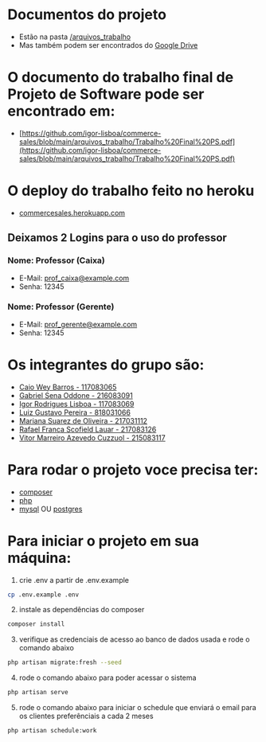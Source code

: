 # Documentos do projeto
* Estão na pasta [/arquivos_trabalho](https://github.com/igor-lisboa/commerce-sales/tree/main/arquivos_trabalho)
* Mas também podem ser encontrados do [Google Drive](https://drive.google.com/drive/folders/1VbdfnAtDPqReQlx2Qnu7xCf6Et_zDrnx?usp=sharing)

# O documento do trabalho final de Projeto de Software pode ser encontrado em:
* [https://github.com/igor-lisboa/commerce-sales/blob/main/arquivos_trabalho/Trabalho%20Final%20PS.pdf](https://github.com/igor-lisboa/commerce-sales/blob/main/arquivos_trabalho/Trabalho%20Final%20PS.pdf)

# O deploy do trabalho feito no heroku
* [commercesales.herokuapp.com](http://commercesales.herokuapp.com/login)

## Deixamos 2 Logins para o uso do professor
### Nome: Professor (Caixa)
* E-Mail: prof_caixa@example.com
* Senha: 12345

### Nome: Professor (Gerente)
* E-Mail: prof_gerente@example.com
* Senha: 12345


# Os integrantes do grupo são:
- [Caio Wey Barros - 117083065](https://github.com/caiowbarros)
- [Gabriel Sena Oddone - 216083091](https://github.com/gabrielodd)
- [Igor Rodrigues Lisboa - 117083069](https://github.com/igor-lisboa)
- [Luiz Gustavo Pereira - 818031066](https://github.com/LuizGPereira)
- [Mariana Suarez de Oliveira - 217031112](https://github.com/marizeraus)
- [Rafael Franca Scofield Lauar - 217083126](https://github.com/Rafa2266)
- [Vitor Marreiro Azevedo Cuzzuol - 215083117](https://github.com/vitorcuzzuol)

# Para rodar o projeto voce precisa ter:
* [composer](https://getcomposer.org/)
* [php](https://www.php.net/)
* [mysql](https://www.mysql.com/) OU [postgres](https://www.postgresql.org/)

# Para iniciar o projeto em sua máquina:
1. crie .env a partir de .env.example
```sh
cp .env.example .env
```
2. instale as dependências do composer
```sh
composer install
```
3. verifique as credenciais de acesso ao banco de dados usada e rode o comando abaixo
```sh
php artisan migrate:fresh --seed
```
4. rode o comando abaixo para poder acessar o sistema
```sh
php artisan serve
```
5. rode o comando abaixo para iniciar o schedule que enviará o email para os clientes preferênciais a cada 2 meses
```sh
php artisan schedule:work
```

